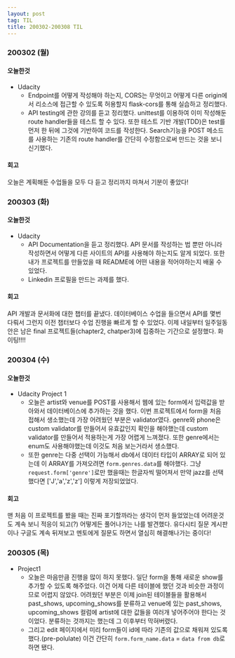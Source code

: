 ```yaml
---
layout: post
tag: TIL
title: 200302-200308 TIL
---
```


### 200302 (월)
#### 오늘한것
- Udacity
  - Endpoint를 어떻게 작성해야 하는지, CORS는 무엇이고 어떻게 다른 origin에서 리소스에 접근할 수 있도록 허용할지 flask-cors를 통해 실습하고 정리했다.
  - API testing에 관한 강의를 듣고 정리했다. unittest를 이용하여 이미 작성해둔 route handler들을 테스트 할 수 있다. 또한 테스트 기반 개발(TDD)은 test를 먼저 한 뒤에 그것에 기반하여 코드를 작성한다. Search기능을 POST 메소드를 사용하는 기존의 route handler를 간단히 수정함으로써 만드는 것을 보니 신기했다.
#### 회고
오늘은 계획해둔 수업들을 모두 다 듣고 정리까지 마쳐서 기분이 좋았다! 

### 200303 (화)
#### 오늘한것
- Udacity
  - API Documentation을 듣고 정리했다. API 문서를 작성하는 법 뿐만 아니라 작성하면서 어떻게 다른 사이트의 API를 사용해야 하는지도 알게 되었다. 또한 내가 프로젝트를 만들었을 때 README에 어떤 내용을 적어야하는지 배울 수 있었다.
  - Linkedin 프로필을 만드는 과제를 했다. 

#### 회고
API 개발과 문서화에 대한 챕터를 끝냈다. 데이터베이스 수업을 들으면서 API를 몇번 다뤄서 그런지 이전 챕터보다 수업 진행을 빠르게 할 수 있었다. 이제 내일부터 일주일동안은 남은 final 프로젝트들(chapter2, chatper3)에 집중하는 기간으로 설정했다. 화이팅!!!!

### 200304 (수)
#### 오늘한것
- Udacity Project 1
  - 오늘은 artist와 venue를 POST를 사용해서 웹에 있는 form에서 입력값을 받아와서 데이터베이스에 추가하는 것을 했다. 이번 프로젝트에서 form을 처음 접해서 생소했는데 가장 어려웠던 부분은 validator였다. genre와 phone은 custom validator를 만들어서 유효값인지 확인을 해야했는데 custom validator를 만들어서 적용하는게 가장 어렵게 느껴졌다. 또한 genre에서는 enum도 사용해야했는데 이것도 처음 보는거라서 생소했다. 
  - 또한 genre는 다중 선택이 가능해서 db에서 데이터 타입이 ARRAY로 되어 있는데 이 ARRAY를 가져오려면 `form.genres.data`를 해야했다. 그냥 `request.form['genre']`로만 했을때는 한글자씩 떨어져서 만약 jazz를 선택했다면 ['J','a','z','z'] 이렇게 저장되었었다.
#### 회고
맨 처음 이 프로젝트를 봤을 때는 진짜 포기할까라는 생각이 먼저 들었었는데 어려운것도 계속 보니 적응이 되고(?) 어떻게든 풀어나가는 나를 발견했다. 유다시티 질문 게시판이나 구글도 계속 뒤져보고 멘토에게 질문도 하면서 열심히 해결해나가는 중이다!

### 200305 (목)
- Project1
  - 오늘은 마음만큼 진행을 많이 하지 못했다. 일단 form을 통해 새로운 show를 추가할 수 있도록 해주었다. 이건 어제 다른 테이블에 했던 것과 비슷한 과정이므로 어렵지 않았다. 어려웠던 부분은 이제 join된 테이블들을 활용해서 past_shows, upcoming_shows를 분류하고 venue에 있는 past_shows, upcoming_shows 컬럼에 artist에 대한 값들을 여러개 넣어주어야 한다는 것이었다. 분류하는 것까지는 했는데 그 이후부터 막혀버렸다.
  - 그리고 edit 페이지에서 미리 form들이 id에 따라 기존의 값으로 채워져 있도록 했다.(pre-polulate) 이건 간단히 `form.form_name.data` = `data from db`로 하면 됐다.

  
